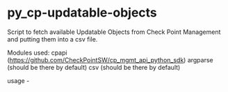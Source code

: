# py_cp-updatable-objects
Script to fetch available Updatable Objects from Check Point Management and putting them into a csv file.

Modules used:
cpapi (https://github.com/CheckPointSW/cp_mgmt_api_python_sdk)
argparse (should be there by default)
csv (should be there by default)

usage - 
